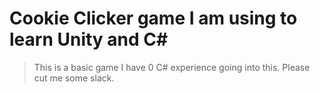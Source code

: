 ﻿# Cookie Clicker game I am using to learn Unity and C#
> This is a basic game I have 0 C# experience going into this. Please cut me some slack.